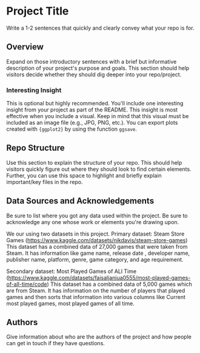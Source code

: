 # Project Title

Write a 1-2 sentences that quickly and clearly convey what your repo is for.

## Overview

Expand on those introductory sentences with a brief but informative description of your project's purpose and goals. This section should help visitors decide whether they should dig deeper into your repo/project.

### Interesting Insight

This is optional but highly recommended. You'll include one interesting insight from your project as part of the README. This insight is most effective when you include a visual. Keep in mind that this visual must be included as an image file (e.g., JPG, PNG, etc.). You can export plots created with `{ggplot2}` by using the function `ggsave`.

## Repo Structure

Use this section to explain the structure of your repo. This should help visitors quickly figure out where they should look to find certain elements. Further, you can use this space to highlight and briefly explain important/key files in the repo.

## Data Sources and Acknowledgements

Be sure to list where you got any data used within the project. Be sure to acknowledge any one whose work or elements you're drawing upon.

We our using two datasets in this project.
Primary dataset: Steam Store Games (https://www.kaggle.com/datasets/nikdavis/steam-store-games)
This dataset has a combined data of 27,000 games that were taken from Steam. It has information like game name, release date , developer name, publisher name, platform, genre, game category, and age requirement.

Secondary dataset: Most Played Games of ALl Time (https://www.kaggle.com/datasets/faisaljanjua0555/most-played-games-of-all-time/code)
This dataset has a combined data of 5,000 games which are from Steam. It has information on the number of players that played games and then sorts that information into various columns like Current most played games, most played games of all time.


## Authors

Give information about who are the authors of the project and how people can get in touch if they have questions.